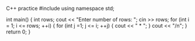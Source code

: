 C++ practice
#include <iostream>
using namespace std;

int main()
{
    int rows;
     cout << "Enter number of rows: ";
     cin >> rows;
     for (int i = 1; i <= rows; ++i)
     {
        for (int j =1; j <= i; ++j)
        {
            cout << " * ";
        }
        cout << "/n";
     }
     return 0;
}
